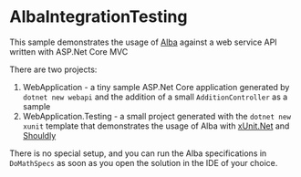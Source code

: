 # AlbaIntegrationTesting

This sample demonstrates the usage of [Alba](https://jasperfx.github.io/alba) against
a web service API written with ASP.Net Core MVC

There are two projects:

1. WebApplication - a tiny sample ASP.Net Core application generated by `dotnet new webapi`
   and the addition of a small `AdditionController` as a sample
2. WebApplication.Testing - a small project generated with the `dotnet new xunit` template
   that demonstrates the usage of Alba with [xUnit.Net](https://xunit.github.io) and [Shouldly](https://github.com/shouldly/shouldly)
   
There is no special setup, and you can run the Alba specifications in `DoMathSpecs` as soon as you open the solution in the IDE of your choice.   